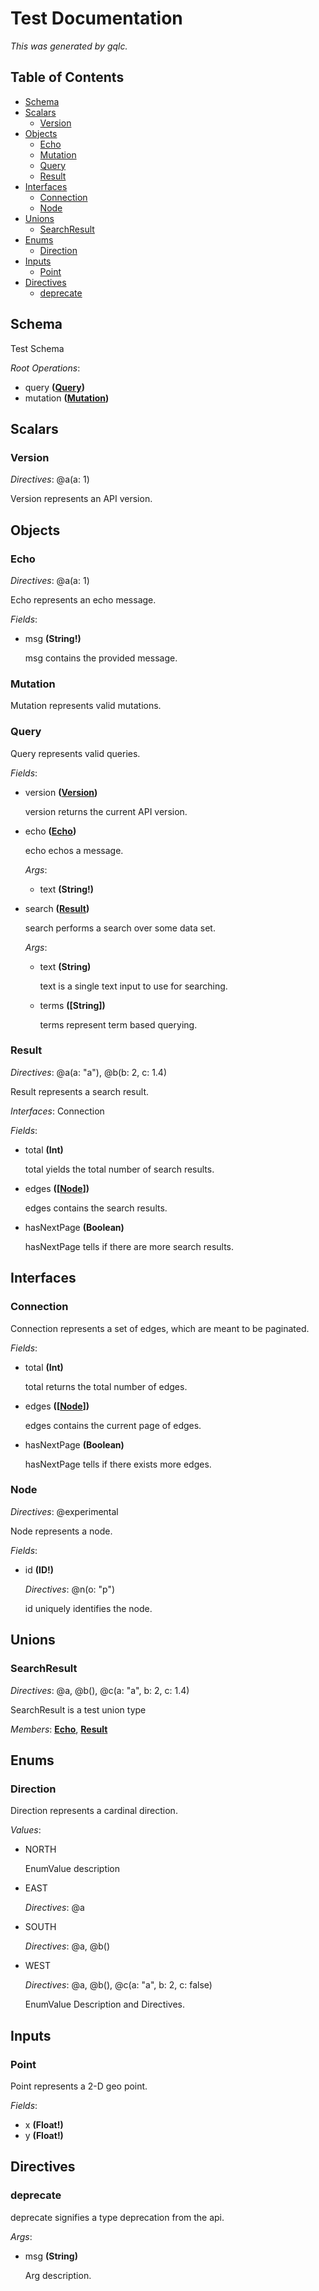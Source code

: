 # Test Documentation
*This was generated by gqlc.*

## Table of Contents
- [Schema](#Schema)
- [Scalars](#Scalars)
	* [Version](#Version)
- [Objects](#Objects)
	* [Echo](#Echo)
	* [Mutation](#Mutation)
	* [Query](#Query)
	* [Result](#Result)
- [Interfaces](#Interfaces)
	* [Connection](#Connection)
	* [Node](#Node)
- [Unions](#Unions)
	* [SearchResult](#SearchResult)
- [Enums](#Enums)
	* [Direction](#Direction)
- [Inputs](#Inputs)
	* [Point](#Point)
- [Directives](#Directives)
	* [deprecate](#deprecate)

## Schema
Test Schema

*Root Operations*:
- query **([Query](#Query))**
- mutation **([Mutation](#Mutation))**

## Scalars

### Version
*Directives*: @a(a: 1)

Version represents an API version.

## Objects

### Echo
*Directives*: @a(a: 1)

Echo represents an echo message.

*Fields*:
- msg **(String!)**

	msg contains the provided message.

### Mutation
Mutation represents valid mutations.

### Query
Query represents valid queries.

*Fields*:
- version **([Version](#Version))**

	version returns the current API version.
- echo **([Echo](#Echo))**

	echo echos a message.

	*Args*:
	- text **(String!)**
- search **([Result](#Result))**

	search performs a search over some data set.

	*Args*:
	- text **(String)**

		text is a single text input to use for searching.
	- terms **([String])**

		terms represent term based querying.

### Result
*Directives*: @a(a: "a"), @b(b: 2, c: 1.4)

Result represents a search result.

*Interfaces*: Connection

*Fields*:
- total **(Int)**

	total yields the total number of search results.
- edges **([[Node](#Node)])**

	edges contains the search results.
- hasNextPage **(Boolean)**

	hasNextPage tells if there are more search results.

## Interfaces

### Connection
Connection represents a set of edges, which are meant to be paginated.

*Fields*:
- total **(Int)**

	total returns the total number of edges.
- edges **([[Node](#Node)])**

	edges contains the current page of edges.
- hasNextPage **(Boolean)**

	hasNextPage tells if there exists more edges.

### Node
*Directives*: @experimental

Node represents a node.

*Fields*:
- id **(ID!)**

	*Directives*: @n(o: "p")

	id uniquely identifies the node.

## Unions

### SearchResult
*Directives*: @a, @b(), @c(a: "a", b: 2, c: 1.4)

SearchResult is a test union type

*Members*: **[Echo](#Echo)**, **[Result](#Result)**

## Enums

### Direction
Direction represents a cardinal direction.

*Values*:
- NORTH

	EnumValue description
- EAST

	*Directives*: @a
- SOUTH

	*Directives*: @a, @b()
- WEST

	*Directives*: @a, @b(), @c(a: "a", b: 2, c: false)

	EnumValue Description and Directives.

## Inputs

### Point
Point represents a 2-D geo point.

*Fields*:
- x **(Float!)**
- y **(Float!)**

## Directives

### deprecate
deprecate signifies a type deprecation from the api.

*Args*:
- msg **(String)**

	Arg description.


